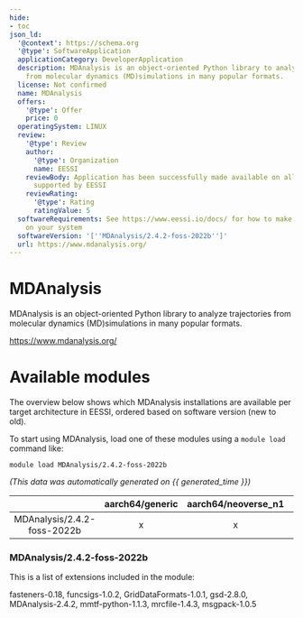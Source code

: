 ```yaml
---
hide:
- toc
json_ld:
  '@context': https://schema.org
  '@type': SoftwareApplication
  applicationCategory: DeveloperApplication
  description: MDAnalysis is an object-oriented Python library to analyze trajectories
    from molecular dynamics (MD)simulations in many popular formats.
  license: Not confirmed
  name: MDAnalysis
  offers:
    '@type': Offer
    price: 0
  operatingSystem: LINUX
  review:
    '@type': Review
    author:
      '@type': Organization
      name: EESSI
    reviewBody: Application has been successfully made available on all architectures
      supported by EESSI
    reviewRating:
      '@type': Rating
      ratingValue: 5
  softwareRequirements: See https://www.eessi.io/docs/ for how to make EESSI available
    on your system
  softwareVersion: '[''MDAnalysis/2.4.2-foss-2022b'']'
  url: https://www.mdanalysis.org/
---
```


MDAnalysis
==========


MDAnalysis is an object-oriented Python library to analyze trajectories from molecular dynamics (MD)simulations in many popular formats.

https://www.mdanalysis.org/
# Available modules


The overview below shows which MDAnalysis installations are available per target architecture in EESSI, ordered based on software version (new to old).

To start using MDAnalysis, load one of these modules using a `module load` command like:

```shell
module load MDAnalysis/2.4.2-foss-2022b
```

*(This data was automatically generated on {{ generated_time }})*  

| |aarch64/generic|aarch64/neoverse_n1|aarch64/neoverse_v1|x86_64/generic|x86_64/amd/zen2|x86_64/amd/zen3|x86_64/amd/zen4|x86_64/intel/haswell|x86_64/intel/skylake_avx512|
| :---: | :---: | :---: | :---: | :---: | :---: | :---: | :---: | :---: | :---: |
|MDAnalysis/2.4.2-foss-2022b|x|x|x|x|x|x|x|x|x|


### MDAnalysis/2.4.2-foss-2022b

This is a list of extensions included in the module:

fasteners-0.18, funcsigs-1.0.2, GridDataFormats-1.0.1, gsd-2.8.0, MDAnalysis-2.4.2, mmtf-python-1.1.3, mrcfile-1.4.3, msgpack-1.0.5